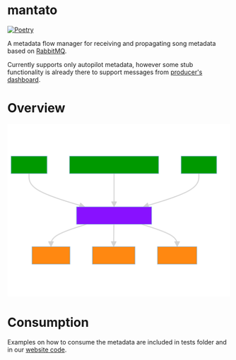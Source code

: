 # mantato
[![Poetry](https://img.shields.io/endpoint?url=https://python-poetry.org/badge/v0.json)](https://python-poetry.org/)

A metadata flow manager for receiving and propagating song metadata based on [RabbitMQ](https://www.rabbitmq.com/).

Currently supports only autopilot metadata, however some stub functionality is already there to support messages from [producer's dashboard](https://github.com/UoC-Radio/py-producers-dashboard).

# Overview
![Mantato sketch](./docs/mantato-sketch.svg)

# Consumption
Examples on how to consume the metadata are included in tests folder and in our [website code](https://github.com/UoC-Radio/rastapank-site/blob/38da9fe9892bdd3eed168dcb0cc225ed46e81049/src/components/RadioPlayer.js#L106-L129).